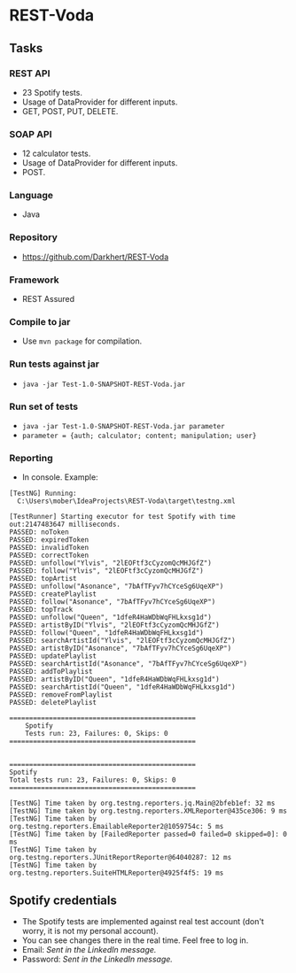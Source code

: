 # REST-Voda
## Tasks
### REST API
* 23 Spotify tests.
* Usage of DataProvider for different inputs.
* GET, POST, PUT, DELETE.

### SOAP API
* 12 calculator tests.
* Usage of DataProvider for different inputs.
* POST.

### Language
* Java

### Repository
* https://github.com/Darkhert/REST-Voda

### Framework
* REST Assured

### Compile to jar
* Use `mvn package` for compilation.

### Run tests against jar
* `java -jar Test-1.0-SNAPSHOT-REST-Voda.jar`

### Run set of tests
* `java -jar Test-1.0-SNAPSHOT-REST-Voda.jar parameter`
* `parameter = {auth; calculator; content; manipulation; user}`

### Reporting
* In console. Example:
```
[TestNG] Running:
  C:\Users\mober\IdeaProjects\REST-Voda\target\testng.xml

[TestRunner] Starting executor for test Spotify with time out:2147483647 milliseconds.
PASSED: noToken
PASSED: expiredToken
PASSED: invalidToken
PASSED: correctToken
PASSED: unfollow("Ylvis", "2lEOFtf3cCyzomQcMHJGfZ")
PASSED: follow("Ylvis", "2lEOFtf3cCyzomQcMHJGfZ")
PASSED: topArtist
PASSED: unfollow("Asonance", "7bAfTFyv7hCYceSg6UqeXP")
PASSED: createPlaylist
PASSED: follow("Asonance", "7bAfTFyv7hCYceSg6UqeXP")
PASSED: topTrack
PASSED: unfollow("Queen", "1dfeR4HaWDbWqFHLkxsg1d")
PASSED: artistByID("Ylvis", "2lEOFtf3cCyzomQcMHJGfZ")
PASSED: follow("Queen", "1dfeR4HaWDbWqFHLkxsg1d")
PASSED: searchArtistId("Ylvis", "2lEOFtf3cCyzomQcMHJGfZ")
PASSED: artistByID("Asonance", "7bAfTFyv7hCYceSg6UqeXP")
PASSED: updatePlaylist
PASSED: searchArtistId("Asonance", "7bAfTFyv7hCYceSg6UqeXP")
PASSED: addToPlaylist
PASSED: artistByID("Queen", "1dfeR4HaWDbWqFHLkxsg1d")
PASSED: searchArtistId("Queen", "1dfeR4HaWDbWqFHLkxsg1d")
PASSED: removeFromPlaylist
PASSED: deletePlaylist

===============================================
    Spotify
    Tests run: 23, Failures: 0, Skips: 0
===============================================


===============================================
Spotify
Total tests run: 23, Failures: 0, Skips: 0
===============================================

[TestNG] Time taken by org.testng.reporters.jq.Main@2bfeb1ef: 32 ms
[TestNG] Time taken by org.testng.reporters.XMLReporter@435ce306: 9 ms
[TestNG] Time taken by org.testng.reporters.EmailableReporter2@1059754c: 5 ms
[TestNG] Time taken by [FailedReporter passed=0 failed=0 skipped=0]: 0 ms
[TestNG] Time taken by org.testng.reporters.JUnitReportReporter@64040287: 12 ms
[TestNG] Time taken by org.testng.reporters.SuiteHTMLReporter@4925f4f5: 19 ms
```

## Spotify credentials
* The Spotify tests are implemented against real test account (don't worry, it is not my personal account).
* You can see changes there in the real time. Feel free to log in.
* Email: _Sent in the LinkedIn message._
* Password: _Sent in the LinkedIn message._
